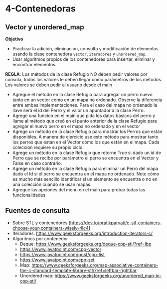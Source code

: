# 4-Contenedoras

## Vector y unordered_map

**Objetivo**
* Practicar la adición, eliminación, consulta y modificación de elementos usando la clase contenedora `vector`, `iteradores` y `unordered_map`. 
* Usar algoritmos propios de los contenedores para insertar, eliminar y encontrar elementos.

**REGLA**: Los métodos de la clase Refugio NO deben pedir valores por consola, todos los valores le deben llegar como parámetros de los métodos. Los valores se deben pedir al usuario desde el main 

* Agregue el método en la clase Refugio para agregar un perro nuevo tanto en un vector como en un mapa no ordenado. Observe la diferencia entre ambas implementaciones. 
  Para el caso del mapa no ordenado la llave será el id del Perro y el valor un apuntador a la clase Perro.
* Agrege una funcion en el main que pida los datos básicos del perro y llame al método que creó en el punto anterior de la clase Refugio para agregar el nuevo perro en el mapa no ordenado y en el vector
* Agrege un método en la clase Refugio para mostrar los Perros que están disponibles. A manera de ejercicio use este método para mostrar tanto los perros que estan en el Vector como los que están en el mapa. Cada colección requiere su propio ciclo. 
* Agrege un método en la clase Refugio que retorne True si dado un id de Perro que se recibe por parámetro el perro se encuentra en el Vector y False en caso contrario. 
* Agrege un método en la clase Refugio para eliminar un Perro del mapa dado el Id si el perro se encuentra en el mapa no ordenado. Note cómo es mucho más sencillo identificar si un elemento se encuentra o no en una colección cuando se usan mapas.
* Agregue las opciones del menu en el main para probar todas las funcionalidades


## Fuentes de consulta
* Sobre STL  y contenedores [https://dev.to/pratikparvati/c-stl-containers-choose-your-containers-wisely-4lc4]
* Iteradores:   https://www.geeksforgeeks.org/introduction-iterators-c/
* Algoritmos por contenedor
    * Deque: https://www.geeksforgeeks.org/deque-cpp-stl/?ref=lbp
    * https://www.javatpoint.com/cpp-vector
    * https://www.javatpoint.com/post/cpp-list
    * https://www.javatpoint.com/cpp-set
    * Map: https://www.geeksforgeeks.org/map-associative-containers-the-c-standard-template-library-stl/?ref=leftbar-rightbar
    * Unordered map: https://www.geeksforgeeks.org/unordered_map-in-cpp-stl/
